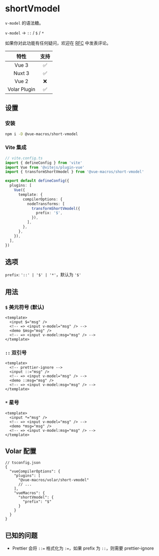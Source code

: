 # shortVmodel

<StabilityLevel level="stable" />

`v-model` 的语法糖。

`v-model` -> `::` / `$` / `*`

如果你对此功能有任何疑问，欢迎在 [RFC](https://github.com/vuejs/rfcs/discussions/395) 中发表评论。

|     特性     |        支持        |
| :----------: | :----------------: |
|    Vue 3     | :white_check_mark: |
|    Nuxt 3    | :white_check_mark: |
|    Vue 2     |        :x:         |
| Volar Plugin | :white_check_mark: |

## 设置

### 安装

```bash
npm i -D @vue-macros/short-vmodel
```

### Vite 集成

```ts {9-17}
// vite.config.ts
import { defineConfig } from 'vite'
import Vue from '@vitejs/plugin-vue'
import { transformShortVmodel } from '@vue-macros/short-vmodel'

export default defineConfig({
  plugins: [
    Vue({
      template: {
        compilerOptions: {
          nodeTransforms: [
            transformShortVmodel({
              prefix: '$',
            }),
          ],
        },
      },
    }),
  ],
})
```

## 选项

`prefix`: `'::' | '$' | '*'`，默认为 `'$'`

## 用法

### `$` 美元符号 (默认)

```vue
<template>
  <input $="msg" />
  <!-- => <input v-model="msg" /> -->
  <demo $msg="msg" />
  <!-- => <input v-model:msg="msg" /> -->
</template>
```

### `::` 双引号

```vue
<template>
  <!-- prettier-ignore -->
  <input ::="msg" />
  <!-- => <input v-model="msg" /> -->
  <demo ::msg="msg" />
  <!-- => <input v-model:msg="msg" /> -->
</template>
```

### `*` 星号

```vue
<template>
  <input *="msg" />
  <!-- => <input v-model="msg" /> -->
  <demo *msg="msg" />
  <!-- => <input v-model:msg="msg" /> -->
</template>
```

## Volar 配置

```jsonc {5,9}
// tsconfig.json
{
  "vueCompilerOptions": {
    "plugins": [
      "@vue-macros/volar/short-vmodel"
      // ...
    ],
    "vueMacros": {
      "shortVmodel": {
        "prefix": "$"
      }
    }
  }
}
```

## 已知的问题

- Prettier 会将 `::=` 格式化为 `:=`，如果 prefix 为 `::`，则需要 prettier-ignore
